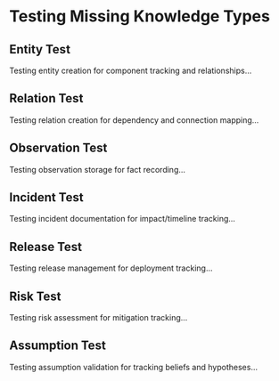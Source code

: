 # Testing Missing Knowledge Types

## Entity Test
Testing entity creation for component tracking and relationships...

## Relation Test  
Testing relation creation for dependency and connection mapping...

## Observation Test
Testing observation storage for fact recording...

## Incident Test
Testing incident documentation for impact/timeline tracking...

## Release Test
Testing release management for deployment tracking...

## Risk Test
Testing risk assessment for mitigation tracking...

## Assumption Test
Testing assumption validation for tracking beliefs and hypotheses...